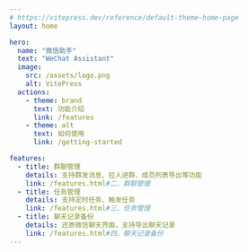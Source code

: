 ```yaml
---
# https://vitepress.dev/reference/default-theme-home-page
layout: home

hero:
  name: "微信助手"
  text: "WeChat Assistant"
  image:
    src: /assets/logo.png
    alt: VitePress
  actions:
    - theme: brand
      text: 功能介绍
      link: /features
    - theme: alt
      text: 如何使用
      link: /getting-started

features:
  - title: 群聊管理
    details: 支持群发消息、拉人进群、成员列表导出等功能
    link: /features.html#二、群聊管理
  - title: 任务管理
    details: 支持定时任务、触发任务
    link: /features.html#三、任务管理
  - title: 聊天记录备份
    details: 还原微信聊天界面，支持导出聊天记录
    link: /features.html#四、聊天记录备份
---
```

  